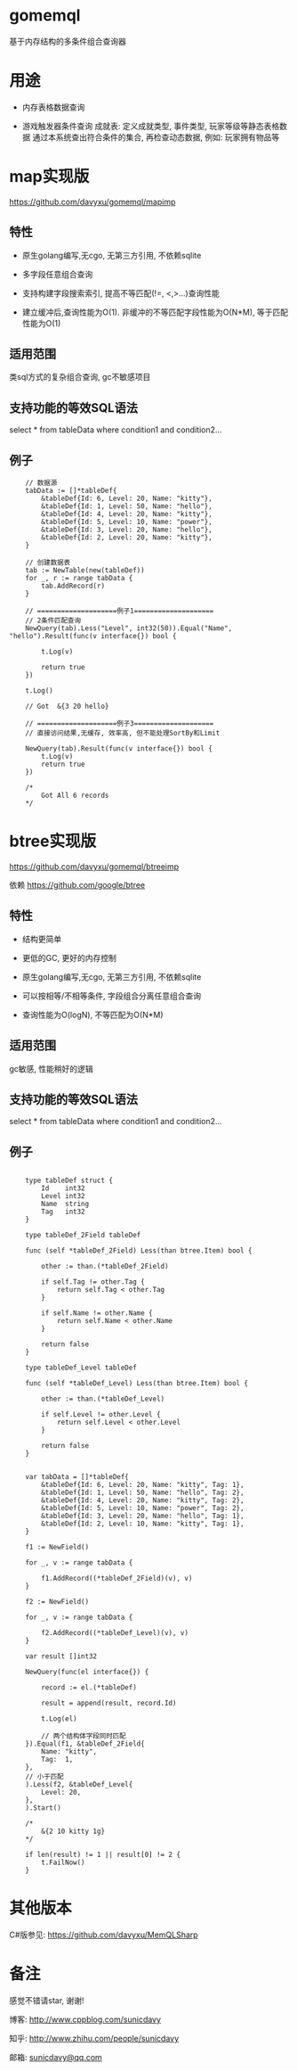 # gomemql

基于内存结构的多条件组合查询器

# 用途

* 内存表格数据查询

* 游戏触发器条件查询
成就表: 定义成就类型, 事件类型, 玩家等级等静态表格数据
通过本系统查出符合条件的集合, 再检查动态数据, 例如: 玩家拥有物品等

# map实现版
https://github.com/davyxu/gomemql/mapimp

## 特性

* 原生golang编写,无cgo, 无第三方引用, 不依赖sqlite

* 多字段任意组合查询

* 支持构建字段搜索索引, 提高不等匹配(!=, <,>...)查询性能

* 建立缓冲后,查询性能为O(1). 非缓冲的不等匹配字段性能为O(N*M), 等于匹配性能为O(1)

## 适用范围

类sql方式的复杂组合查询, gc不敏感项目

## 支持功能的等效SQL语法
select * from tableData where condition1 and condition2...

## 例子
```golang
	// 数据源
	tabData := []*tableDef{
		&tableDef{Id: 6, Level: 20, Name: "kitty"},
		&tableDef{Id: 1, Level: 50, Name: "hello"},
		&tableDef{Id: 4, Level: 20, Name: "kitty"},
		&tableDef{Id: 5, Level: 10, Name: "power"},
		&tableDef{Id: 3, Level: 20, Name: "hello"},
		&tableDef{Id: 2, Level: 20, Name: "kitty"},
	}

	// 创建数据表
	tab := NewTable(new(tableDef))
	for _, r := range tabData {
		tab.AddRecord(r)
	}

	// ====================例子1====================
	// 2条件匹配查询
	NewQuery(tab).Less("Level", int32(50)).Equal("Name", "hello").Result(func(v interface{}) bool {

		t.Log(v)

		return true
	})

	t.Log()

	// Got  &{3 20 hello}

	// ====================例子3====================
	// 直接访问结果,无缓存, 效率高, 但不能处理SortBy和Limit

	NewQuery(tab).Result(func(v interface{}) bool {
		t.Log(v)
		return true
	})

	/*
		Got All 6 records
	*/

```
# btree实现版

https://github.com/davyxu/gomemql/btreeimp

依赖
https://github.com/google/btree

## 特性

* 结构更简单

* 更低的GC, 更好的内存控制

* 原生golang编写,无cgo, 无第三方引用, 不依赖sqlite

* 可以按相等/不相等条件, 字段组合分离任意组合查询

* 查询性能为O(logN), 不等匹配为O(N*M)

## 适用范围
gc敏感, 性能稍好的逻辑

## 支持功能的等效SQL语法
select * from tableData where condition1 and condition2...

## 例子
```golang

	type tableDef struct {
		Id    int32
		Level int32
		Name  string
		Tag   int32
	}

	type tableDef_2Field tableDef
	
	func (self *tableDef_2Field) Less(than btree.Item) bool {
	
		other := than.(*tableDef_2Field)
	
		if self.Tag != other.Tag {
			return self.Tag < other.Tag
		}
	
		if self.Name != other.Name {
			return self.Name < other.Name
		}
	
		return false
	}
	
	type tableDef_Level tableDef
	
	func (self *tableDef_Level) Less(than btree.Item) bool {
	
		other := than.(*tableDef_Level)
	
		if self.Level != other.Level {
			return self.Level < other.Level
		}
	
		return false
	}


	var tabData = []*tableDef{
		&tableDef{Id: 6, Level: 20, Name: "kitty", Tag: 1},
		&tableDef{Id: 1, Level: 50, Name: "hello", Tag: 2},
		&tableDef{Id: 4, Level: 20, Name: "kitty", Tag: 2},
		&tableDef{Id: 5, Level: 10, Name: "power", Tag: 2},
		&tableDef{Id: 3, Level: 20, Name: "hello", Tag: 1},
		&tableDef{Id: 2, Level: 10, Name: "kitty", Tag: 1},
	}

	f1 := NewField()

	for _, v := range tabData {

		f1.AddRecord((*tableDef_2Field)(v), v)
	}

	f2 := NewField()

	for _, v := range tabData {

		f2.AddRecord((*tableDef_Level)(v), v)
	}

	var result []int32

	NewQuery(func(el interface{}) {

		record := el.(*tableDef)

		result = append(result, record.Id)

		t.Log(el)

		// 两个结构体字段同时匹配
	}).Equal(f1, &tableDef_2Field{
		Name: "kitty",
		Tag:  1,
	},
	// 小于匹配
	).Less(f2, &tableDef_Level{
		Level: 20,
	},
	).Start()

	/*
		&{2 10 kitty 1g}
	*/

	if len(result) != 1 || result[0] != 2 {
		t.FailNow()
	}

```


# 其他版本

C#版参见: https://github.com/davyxu/MemQLSharp

# 备注

感觉不错请star, 谢谢!

博客: http://www.cppblog.com/sunicdavy

知乎: http://www.zhihu.com/people/sunicdavy

邮箱: sunicdavy@qq.com
